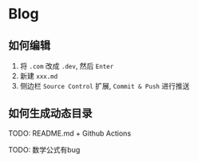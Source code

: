 # Blog
## 如何编辑
1. 将 `.com` 改成 `.dev`, 然后 `Enter`
2. 新建 `xxx.md`
3. 侧边栏 `Source Control` 扩展, `Commit & Push` 进行推送

## 如何生成动态目录 
TODO: README.md + Github Actions

TODO: 数学公式有bug
